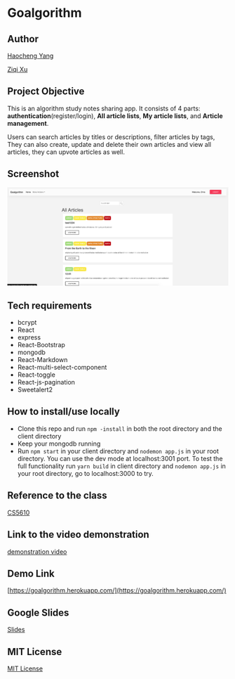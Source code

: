 # Goalgorithm

## Author

[Haocheng Yang](https://github.com/chris19960730)

[Ziqi Xu](https://github.com/MARVELOUSbear)

## Project Objective

This is an algorithm study notes sharing app. It consists of 4 parts: **authentication**(register/login), **All article lists**, **My article lists**, and **Article management**.

Users can search articles by titles or descriptions, filter articles by tags, They can also create, update and delete their own articles and view all articles, they can upvote articles as well.

## Screenshot

![screenshot](https://raw.githubusercontent.com/MARVELOUSbear/goalgorithm/main/client/public/screenshots/Screen%20Shot%202021-04-09%20at%209.14.15%20PM.png)

## Tech requirements

- bcrypt
- React
- express
- React-Bootstrap
- mongodb
- React-Markdown
- React-multi-select-component
- React-toggle
- React-js-pagination
- Sweetalert2

## How to install/use locally

- Clone this repo and run `npm -install` in both the root directory and the client directory
- Keep your mongodb running
- Run `npm start` in your client directory and `nodemon app.js` in your root directory. You can use the dev mode at localhost:3001 port. To test the full functionality run `yarn build` in client directory and `nodemon app.js` in your root directory, go to localhost:3000 to try.

## Reference to the class

[CS5610](https://johnguerra.co/classes/webDevelopment_spring_2021/)

## Link to the video demonstration

[demonstration video](https://www.youtube.com/watch?v=MkwmP-e3Ijo&ab_channel=YoungChris)

## Demo Link

[https://goalgorithm.herokuapp.com/](https://goalgorithm.herokuapp.com/)

## Google Slides

[Slides](https://docs.google.com/presentation/d/1px7xRJxnmZkagRxhljRlmWs-l8fGx21CTxnyP2agIUU/edit#slide=id.gcf3d61a2d6_0_91)

## MIT License

[MIT License](https://github.com/MARVELOUSbear/goalgorithm/blob/main/LICENSE)
